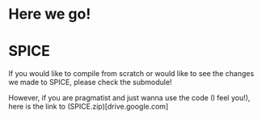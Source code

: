 # Here we go!
# SPICE

If you would like to compile from scratch or would like to see the changes we made to SPICE, please check the submodule!

However, if you are pragmatist and just wanna use the code (I feel you!), here is the link to (SPICE.zip)[drive.google.com]